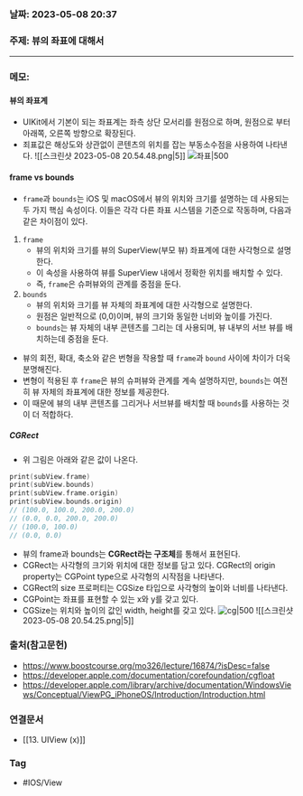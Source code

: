 ### 날짜: 2023-05-08 20:37

### 주제: 뷰의 좌표에 대해서
---
### 메모: 
#### 뷰의 좌표계 
- UIKit에서 기본이 되는 좌표계는 좌측 상단 모서리를 원점으로 하며, 원점으로 부터 아래쪽, 오른쪽 방향으로 확장된다. 
- 죄표값은 해상도와 상관없이 콘텐츠의 위치를 잡는 부동소수점을 사용하여 나타낸다. ![[스크린샷 2023-05-08 20.54.48.png|5]]
![좌표|500](https://cphinf.pstatic.net/mooc/20180102_146/1514826808597TnWyc_PNG/65_14.png)
#### frame vs bounds
- `frame`과 `bounds`는 iOS 및 macOS에서 뷰의 위치와 크기를 설명하는 데 사용되는 두 가지 핵심 속성이다. 이들은 각각 다른 좌표 시스템을 기준으로 작동하며, 다음과 같은 차이점이 있다.
1. `frame`
	- 뷰의 위치와 크기를 뷰의 SuperView(부모 뷰) 좌표계에 대한 사각형으로 설명한다. 
	- 이 속성을 사용하여 뷰를 SuperView 내에서 정확한 위치를 배치할 수 있다. 
	- 즉, `frame`은 슈퍼뷰와의 관계를 중점을 둔다.
2. `bounds`
	- 뷰의 위치와 크기를 뷰 자체의 좌표계에 대한 사각형으로 설명한다. 
	- 원점은 일반적으로 (0,0)이며, 뷰의 크기와 동일한 너비와 높이를 가진다. 
	- `bounds`는 뷰 자체의 내부 콘텐츠를 그리는 데 사용되며, 뷰 내부의 서브 뷰를 배치하는데 중점을 둔다. 
- 뷰의 회전, 확대, 축소와 같은 번형을 작용할 때 `frame`과 `bound` 사이에 차이가 더욱 분명해진다. 
- 변형이 적용된 후 `frame`은 뷰의 슈퍼뷰와 관계를 계속 설명하지만, `bounds`는 여전히 뷰 자체의 좌표계에 대한 정보를 제공한다. 
- 이 때문에 뷰의 내부 콘텐츠를 그리거나 서브뷰를 배치할 때 `bounds`를 사용하는 것이 더 적합하다.
##### CGRect
- 위 그림은 아래와 같은 값이 나온다.
~~~ swift 
print(subView.frame)
print(subView.bounds)
print(subView.frame.origin)
print(subView.bounds.origin)
// (100.0, 100.0, 200.0, 200.0)
// (0.0, 0.0, 200.0, 200.0)
// (100.0, 100.0)
// (0.0, 0.0)
~~~
- 뷰의 frame과 bounds는 **CGRect라는 구조체**를 통해서 표현된다. 
- CGRect는 사각형의 크기와 위치에 대한 정보를 담고 있다. CGRect의 origin property는 CGPoint type으로 사각형의 시작점을 나타낸다. 
- CGRect의 size 프로퍼티는 CGSize 타입으로 사각형의 높이와 너비를 나타낸다. 
- CGPoint는 좌표를 표현할 수 있는 x와 y를 갖고 있다. 
- CGSize는 위치와 높이의 값인 width, height를 갖고 있다. 
![cg|500](https://cphinf.pstatic.net/mooc/20180102_144/1514826882430XmMnB_PNG/65_21.png)
![[스크린샷 2023-05-08 20.54.25.png|5]]
### 출처(참고문헌) 
- https://www.boostcourse.org/mo326/lecture/16874/?isDesc=false
- https://developer.apple.com/documentation/corefoundation/cgfloat
- https://developer.apple.com/library/archive/documentation/WindowsViews/Conceptual/ViewPG_iPhoneOS/Introduction/Introduction.html

### 연결문서 
- [[13. UIView (x)]]

### Tag
- #IOS/View